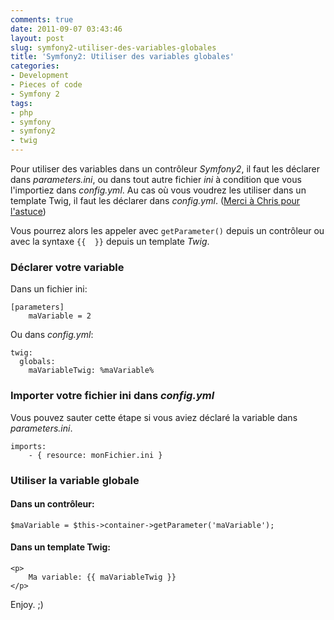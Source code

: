 ```yaml
---
comments: true
date: 2011-09-07 03:43:46
layout: post
slug: symfony2-utiliser-des-variables-globales
title: 'Symfony2: Utiliser des variables globales'
categories:
- Development
- Pieces of code
- Symfony 2
tags:
- php
- symfony
- symfony2
- twig
---
```


Pour utiliser des variables dans un contrôleur *Symfony2*, il faut les déclarer dans *parameters.ini*, ou dans tout autre fichier *ini* à condition que vous l'importiez dans *config.yml*.
Au cas où vous voudrez les utiliser dans un template Twig, il faut les déclarer dans *config.yml*. ([Merci à Chris pour l'astuce](http://www.dinduks.com/symfony-2-utiliser-des-variables-globales#comment-577))

Vous pourrez alors les appeler avec `getParameter()` depuis un contrôleur ou avec la syntaxe `{{  }}` depuis un template *Twig*.


### Déclarer votre variable

Dans un fichier ini:

    [parameters]
        maVariable = 2

Ou dans _config.yml_:

    twig:
      globals:
        maVariableTwig: %maVariable%

### Importer votre fichier ini dans _config.yml_

Vous pouvez sauter cette étape si vous aviez déclaré la variable dans _parameters.ini_.

    imports:
        - { resource: monFichier.ini }

### Utiliser la variable globale

#### Dans un contrôleur:

    $maVariable = $this->container->getParameter('maVariable');

#### Dans un template Twig:

    <p>
        Ma variable: {{ maVariableTwig }}
    </p>

Enjoy. ;)
